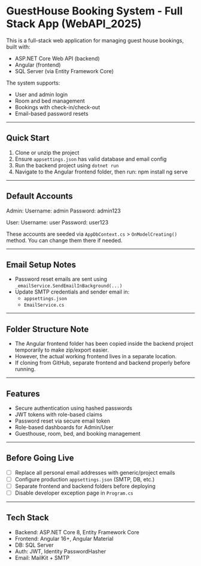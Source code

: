 # GuestHouse Booking System - Full Stack App (WebAPI_2025)

This is a full-stack web application for managing guest house bookings, built with:

- ASP.NET Core Web API (backend)
- Angular (frontend)
- SQL Server (via Entity Framework Core)

The system supports:
- User and admin login
- Room and bed management
- Bookings with check-in/check-out
- Email-based password resets

---

## Quick Start

1. Clone or unzip the project
2. Ensure `appsettings.json` has valid database and email config
3. Run the backend project using `dotnet run`
4. Navigate to the Angular frontend folder, then run:
   npm install
   ng serve

---

## Default Accounts

Admin:
  Username: admin
  Password: admin123

User:
  Username: user
  Password: user123

These accounts are seeded via `AppDbContext.cs` > `OnModelCreating()` method. You can change them there if needed.

---

## Email Setup Notes

- Password reset emails are sent using `_emailService.SendEmailInBackground(...)`
- Update SMTP credentials and sender email in:
  - `appsettings.json`
  - `EmailService.cs`
---

## Folder Structure Note

- The Angular frontend folder has been copied inside the backend project temporarily to make zip/export easier.
- However, the actual working frontend lives in a separate location.
- If cloning from GitHub, separate frontend and backend properly before running.

---

## Features

- Secure authentication using hashed passwords
- JWT tokens with role-based claims
- Password reset via secure email token
- Role-based dashboards for Admin/User
- Guesthouse, room, bed, and booking management

---

## Before Going Live

- [ ] Replace all personal email addresses with generic/project emails
- [ ] Configure production `appsettings.json` (SMTP, DB, etc.)
- [ ] Separate frontend and backend folders before deploying
- [ ] Disable developer exception page in `Program.cs`

---

## Tech Stack

- Backend: ASP.NET Core 8, Entity Framework Core
- Frontend: Angular 16+, Angular Material
- DB: SQL Server
- Auth: JWT, Identity PasswordHasher
- Email: MailKit + SMTP
